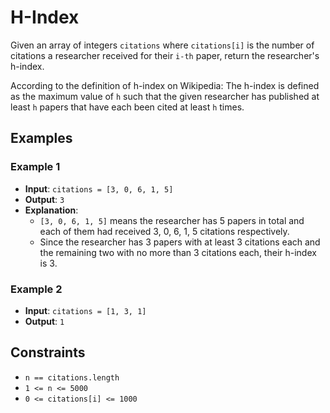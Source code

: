 # H-Index

Given an array of integers `citations` where `citations[i]` is the number of citations a researcher received for their `i-th` paper, return the researcher's h-index.

According to the definition of h-index on Wikipedia: The h-index is defined as the maximum value of `h` such that the given researcher has published at least `h` papers that have each been cited at least `h` times.

## Examples

### Example 1

- **Input**: `citations = [3, 0, 6, 1, 5]`
- **Output**: `3`
- **Explanation**: 
  - `[3, 0, 6, 1, 5]` means the researcher has 5 papers in total and each of them had received 3, 0, 6, 1, 5 citations respectively.
  - Since the researcher has 3 papers with at least 3 citations each and the remaining two with no more than 3 citations each, their h-index is 3.

### Example 2

- **Input**: `citations = [1, 3, 1]`
- **Output**: `1`

## Constraints

- `n == citations.length`
- `1 <= n <= 5000`
- `0 <= citations[i] <= 1000`
